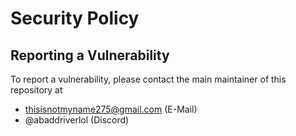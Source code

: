 # Security Policy

## Reporting a Vulnerability

To report a vulnerability, please contact the main maintainer of this repository at
- thisisnotmyname275@gmail.com (E-Mail)
- @abaddriverlol (Discord)
